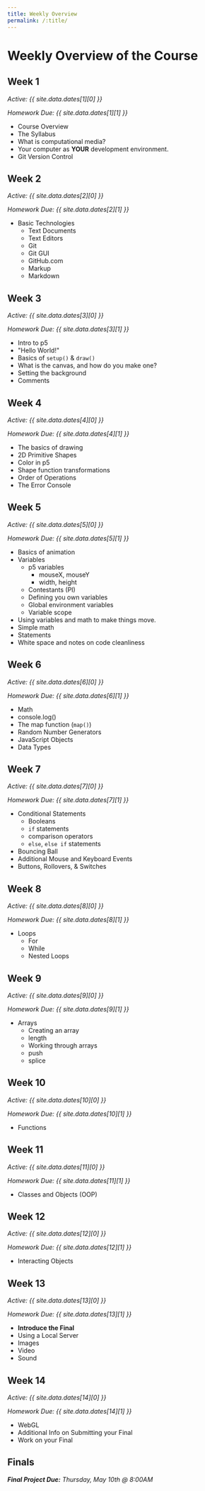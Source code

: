 ```yaml
---
title: Weekly Overview
permalink: /:title/
---
```


# Weekly Overview of the Course

## Week 1

_Active: {{ site.data.dates[1][0] }}_

_Homework Due: {{ site.data.dates[1][1] }}_

- Course Overview
- The Syllabus
- What is computational media?
- Your computer as **YOUR** development environment.
- Git Version Control



## Week 2

_Active: {{ site.data.dates[2][0] }}_

_Homework Due: {{ site.data.dates[2][1] }}_

- Basic Technologies
    - Text Documents
    - Text Editors
    - Git
    - Git GUI
    - GitHub.com
    - Markup
    - Markdown



## Week 3

_Active: {{ site.data.dates[3][0] }}_

_Homework Due: {{ site.data.dates[3][1] }}_

- Intro to p5
- "Hello World!"
- Basics of `setup()` & `draw()`
- What is the canvas, and how do you make one?
- Setting the background
- Comments



## Week 4

_Active: {{ site.data.dates[4][0] }}_

_Homework Due: {{ site.data.dates[4][1] }}_

- The basics of drawing
- 2D Primitive Shapes
- Color in p5
- Shape function transformations
- Order of Operations
- The Error Console



## Week 5

_Active: {{ site.data.dates[5][0] }}_

_Homework Due: {{ site.data.dates[5][1] }}_

- Basics of animation
- Variables
    - p5 variables
        - mouseX, mouseY
        - width, height
    - Contestants (PI)
    - Defining you own variables
    - Global environment variables
    - Variable scope
- Using variables and math to make things move.
- Simple math
- Statements
- White space and notes on code cleanliness


## Week 6

_Active: {{ site.data.dates[6][0] }}_

_Homework Due: {{ site.data.dates[6][1] }}_

- Math
- console.log()
- The map function (`map()`)
- Random Number Generators
- JavaScript Objects
- Data Types


## Week 7

_Active: {{ site.data.dates[7][0] }}_

_Homework Due: {{ site.data.dates[7][1] }}_

- Conditional Statements
    - Booleans
    - `if` statements
    - comparison operators
    - `else`, `else if` statements
- Bouncing Ball
- Additional Mouse and Keyboard Events
- Buttons, Rollovers, & Switches

## Week 8

_Active: {{ site.data.dates[8][0] }}_

_Homework Due: {{ site.data.dates[8][1] }}_

- Loops
    - For
    - While
    - Nested Loops


## Week 9

_Active: {{ site.data.dates[9][0] }}_

_Homework Due: {{ site.data.dates[9][1] }}_

- Arrays
    - Creating an array
    - length
    - Working through arrays
    - push
    - splice


## Week 10

_Active: {{ site.data.dates[10][0] }}_

_Homework Due: {{ site.data.dates[10][1] }}_

- Functions


## Week 11

_Active: {{ site.data.dates[11][0] }}_

_Homework Due: {{ site.data.dates[11][1] }}_

- Classes and Objects (OOP)


## Week 12

_Active: {{ site.data.dates[12][0] }}_

_Homework Due: {{ site.data.dates[12][1] }}_

- Interacting Objects



## Week 13

_Active: {{ site.data.dates[13][0] }}_

_Homework Due: {{ site.data.dates[13][1] }}_


- **Introduce the Final**
- Using a Local Server
- Images
- Video
- Sound





## Week 14

_Active: {{ site.data.dates[14][0] }}_

_Homework Due: {{ site.data.dates[14][1] }}_

- WebGL
- Additional Info on Submitting your Final
- Work on your Final


## Finals

_**Final Project Due:** Thursday, May 10th @ 8:00AM_


<!--
- Loops (while and for)
	- while and for [video tutorial](https://vimeo.com/channels/learningp5js/139013336)
	- nested loops [video tutorial](https://vimeo.com/channels/learningp5js/139013372)
- Functions
    - Calling vs. defining
    - Modularity: [video](https://vimeo.com/channels/learningp5js/139587733)
    - Arguments and parameters
    - Re-usability: [video](https://vimeo.com/channels/learningp5js/139587732)
    - Return types: [video](https://vimeo.com/channels/learningp5js/139587730)
    - Recursion
- Functions inside objects: [video](https://vimeo.com/channels/learningp5js/139587731)
- Review object literals:
    - properties - name/value pairs
    - `this` keyword
- Arrays
    - What is an array? [video tutorial 6.1](https://vimeo.com/141211396)
    - declaring, intializing
    - numeric indices
    - arrays and for loops: [video tutorial 6.2](https://vimeo.com/141211394)
    - `length` property
- An array of objects! [video tutorial 6.3](https://vimeo.com/141211395)
- Adding and deleting from an array, `push()` and `splice()` [video tutorial. 6.5](https://vimeo.com/141211392), [video tutorial 6.8](https://vimeo.com/141919523)
- Classes
    - Constructor function! [video tutorial 6.4](https://vimeo.com/141211393)
- Multiple JS files [video tutorial 6.6](https://vimeo.com/141919522)
- Clicking on objects [video tutorial 6.7](https://vimeo.com/141919520)
- Checking objects intersecting with other objects [video tutorial 6.9](), [video tutorial 6.10](https://vimeo.com/141919521)
- loading images for objects [video tutorial 6.11](https://vimeo.com/141919525)
- [Using a Local Server](https://github.com/processing/p5.js/wiki/Local-server)


<!--
## Week 14

_Active: {{ site.data.dates[14][0] }}_

_Homework Due: {{ site.data.dates[14][1] }}_

-->
<!--
## Final

_Active: {{ site.data.dates[0][0] }}_
_Final Due: {{ site.data.dates[0][1] }}_

**More Details to Come** -->
